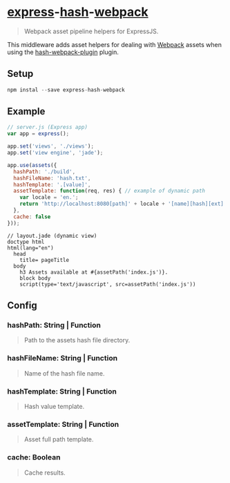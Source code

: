 # [express](https://github.com/strongloop/express)-[hash](https://github.com/xpepermint/hash-webpack-plugin)-[webpack](http://webpack.github.io)

> Webpack asset pipeline helpers for ExpressJS.

This middleware adds asset helpers for dealing with [Webpack](http://webpack.github.io) assets when using the [hash-webpack-plugin](https://github.com/xpepermint/hash-webpack-plugin) plugin.

## Setup

```js
npm instal --save express-hash-webpack
```

## Example

```js
// server.js (Express app)
var app = express();

app.set('views', './views');
app.set('view engine', 'jade');

app.use(assets({
  hashPath: './build',
  hashFileName: 'hash.txt',
  hashTemplate: '.[value]',
  assetTemplate: function(req, res) { // example of dynamic path
    var locale = 'en.';
    return 'http://localhost:8080[path]' + locale + '[name][hash][ext]';
  },
  cache: false
}));
```

```jade
// layout.jade (dynamic view)
doctype html
html(lang="en")
  head
    title= pageTitle
  body
    h3 Assets available at #{assetPath('index.js')}.
    block body
    script(type='text/javascript', src=assetPath('index.js'))
```

## Config

### hashPath: String | Function

> Path to the assets hash file directory.

### hashFileName: String | Function

> Name of the hash file name.

### hashTemplate: String | Function

> Hash value template.

### assetTemplate: String | Function

> Asset full path template.

### cache: Boolean

> Cache results.
